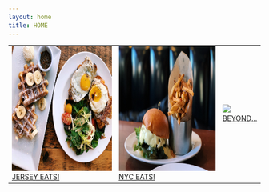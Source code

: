 ```yaml
---
layout: home
title: HOME
---
```

<table class="home">
    <td class="container"><a href="/jerseyeats.html">
        <img src="/assets/images/jerseyeats/patisserie/patisserie.jpg" height="250px" class="image"></a>
        <a href="jerseyeats.html"><div class="overlay">JERSEY EATS!</div></a></td>        
    <td class="container"><a href="/nyceats.html">
        <img src="/assets/images/nyceats/burger/fivenap.JPG" height="250px" class="image"></a>
        <a href="nyceats.html"><div class="overlay">NYC EATS!</div></a>
    </td>    
    <td class="container"><a href="/beyond.html">
        <img src="/assets/images/beyond/losangeles/okonomiyakicrop.jpg" height="250px" class="image"></a>
        <a href="beyond.html"><div class="overlay">BEYOND...</div></a>
    </td>
</table>
